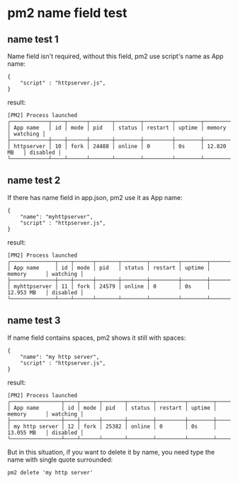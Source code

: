 # pm2 name field test

## name test 1

Name field isn't required, without this field, pm2 use script's name as App name:
```
{
    "script" : "httpserver.js",
}
```

result:
```
[PM2] Process launched
┌────────────┬────┬──────┬───────┬────────┬─────────┬────────┬─────────────┬──────────┐
│ App name   │ id │ mode │ pid   │ status │ restart │ uptime │ memory      │ watching │
├────────────┼────┼──────┼───────┼────────┼─────────┼────────┼─────────────┼──────────┤
│ httpserver │ 10 │ fork │ 24488 │ online │ 0       │ 0s     │ 12.820 MB   │ disabled │
└────────────┴────┴──────┴───────┴────────┴─────────┴────────┴─────────────┴──────────┘
```

## name test 2
If there has name field in app.json, pm2 use it as App name:
```
{
    "name": "myhttpserver",
    "script" : "httpserver.js",
}
```

result:
```
[PM2] Process launched
┌──────────────┬────┬──────┬───────┬────────┬─────────┬────────┬─────────────┬──────────┐
│ App name     │ id │ mode │ pid   │ status │ restart │ uptime │ memory      │ watching │
├──────────────┼────┼──────┼───────┼────────┼─────────┼────────┼─────────────┼──────────┤
│ myhttpserver │ 11 │ fork │ 24579 │ online │ 0       │ 0s     │ 12.953 MB   │ disabled │
└──────────────┴────┴──────┴───────┴────────┴─────────┴────────┴─────────────┴──────────┘
```

## name test 3
If name field contains spaces, pm2 shows it still with spaces:
```
{
    "name": "my http server",
    "script" : "httpserver.js",
}
```

result:
```
[PM2] Process launched
┌────────────────┬────┬──────┬───────┬────────┬─────────┬────────┬─────────────┬──────────┐
│ App name       │ id │ mode │ pid   │ status │ restart │ uptime │ memory      │ watching │
├────────────────┼────┼──────┼───────┼────────┼─────────┼────────┼─────────────┼──────────┤
│ my http server │ 12 │ fork │ 25382 │ online │ 0       │ 0s     │ 13.055 MB   │ disabled │
└────────────────┴────┴──────┴───────┴────────┴─────────┴────────┴─────────────┴──────────┘
```

But in this situation, if you want to delete it by name, you need type the name with single quote surrounded:
```
pm2 delete 'my http server'
```
